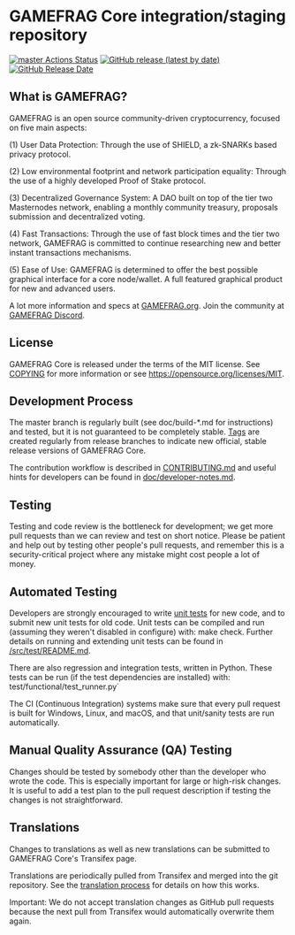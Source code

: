 GAMEFRAG Core integration/staging repository
=====================================

[![master Actions Status](https://github.com/Game-Frag/game-frag-coin/workflows/CI%20Actions%20for%20GAMEFRAG/badge.svg)](https://github.com/Game-Frag/game-frag-coin/actions)
[![GitHub release (latest by date)](https://img.shields.io/github/v/release/GAMEFRAG-Project/gamefrag?color=%235c4b7d&cacheSeconds=3600)](https://github.com/Game-Frag/game-frag-coin/releases)
[![GitHub Release Date](https://img.shields.io/github/release-date/GAMEFRAG-Project/gamefrag?color=%235c4b7d&cacheSeconds=3600)](https://github.com/Game-Frag/game-frag-coin/releases)

## What is GAMEFRAG?

GAMEFRAG is an open source community-driven cryptocurrency, focused on five main aspects:

(1) User Data Protection: Through the use of SHIELD, a zk-SNARKs based privacy protocol.

(2) Low environmental footprint and network participation equality: Through the use of a highly developed Proof of Stake protocol.

(3) Decentralized Governance System: A DAO built on top of the tier two Masternodes network, enabling a monthly community treasury, proposals submission and decentralized voting.

(4) Fast Transactions: Through the use of fast block times and the tier two network, GAMEFRAG is committed to continue researching new and better instant transactions mechanisms.

(5) Ease of Use: GAMEFRAG is determined to offer the best possible graphical interface for a core node/wallet. A full featured graphical product for new and advanced users.

A lot more information and specs at [GAMEFRAG.org](https://www.gamefrag.org/). Join the community at [GAMEFRAG Discord](https://discordapp.com/invite/jzqVsJd).

## License
GAMEFRAG Core is released under the terms of the MIT license. See [COPYING](https://github.com/Game-Frag/game-frag-coin/blob/master/COPYING) for more information or see https://opensource.org/licenses/MIT.

## Development Process

The master branch is regularly built (see doc/build-*.md for instructions) and tested, but it is not guaranteed to be completely stable. [Tags](https://github.com/Game-Frag/game-frag-coin/tags) are created regularly from release branches to indicate new official, stable release versions of GAMEFRAG Core.

The contribution workflow is described in [CONTRIBUTING.md](https://github.com/Game-Frag/game-frag-coin/blob/master/CONTRIBUTING.md) and useful hints for developers can be found in [doc/developer-notes.md](https://github.com/Game-Frag/game-frag-coin/blob/master/doc/developer-notes.md).

## Testing

Testing and code review is the bottleneck for development; we get more pull requests than we can review and test on short notice. Please be patient and help out by testing other people's pull requests, and remember this is a security-critical project where any mistake might cost people a lot of money.

## Automated Testing

Developers are strongly encouraged to write [unit tests](https://github.com/Game-Frag/game-frag-coin/blob/master/src/test/README.md) for new code, and to submit new unit tests for old code. Unit tests can be compiled and run (assuming they weren't disabled in configure) with: make check. Further details on running and extending unit tests can be found in [/src/test/README.md](https://github.com/Game-Frag/game-frag-coin/blob/master/src/test/README.md).

There are also regression and integration tests, written in Python. These tests can be run (if the test dependencies are installed) with: test/functional/test_runner.py`

The CI (Continuous Integration) systems make sure that every pull request is built for Windows, Linux, and macOS, and that unit/sanity tests are run automatically.

## Manual Quality Assurance (QA) Testing

Changes should be tested by somebody other than the developer who wrote the code. This is especially important for large or high-risk changes. It is useful to add a test plan to the pull request description if testing the changes is not straightforward.

## Translations

Changes to translations as well as new translations can be submitted to GAMEFRAG Core's Transifex page.

Translations are periodically pulled from Transifex and merged into the git repository. See the [translation process](https://github.com/Game-Frag/game-frag-coin/blob/master/doc/translation_process.md) for details on how this works.

Important: We do not accept translation changes as GitHub pull requests because the next pull from Transifex would automatically overwrite them again.
